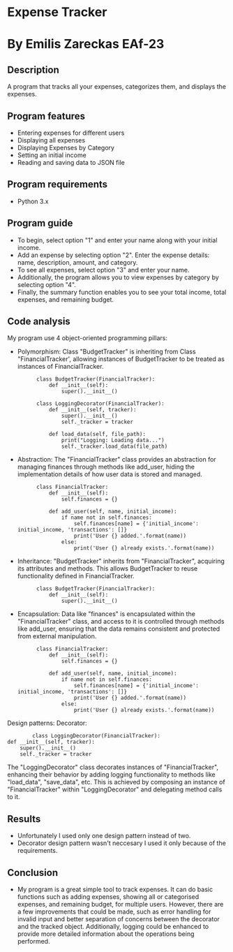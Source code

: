 # Expense Tracker
# By Emilis Zareckas EAf-23
## Description
A program that tracks all your expenses, categorizes them, and displays the expenses.

## Program features
- Entering expenses for different users
- Displaying all expenses 
- Displaying Expenses by Category
- Setting an initial income
- Reading and saving data to JSON file

## Program requirements
- Python 3.x

## Program guide
- To begin, select option "1" and enter your name along with your initial income.
- Add an expense by selecting option "2". Enter the expense details: name, description, amount, and category.
- To see all expenses, select option "3" and enter your name.
- Additionally, the program allows you to view expenses by category by selecting option "4".
- Finally, the summary function enables you to see your total income, total expenses, and remaining budget.

## Code analysis
My program use 4 object-oriented programming pillars:
- Polymorphism: Class "BudgetTracker" is inheriting from Class "FinancialTracker', allowing instances of BudgetTracker to be treated as instances of FinancialTracker.

            class BudgetTracker(FinancialTracker):
                def __init__(self):
                    super().__init__()

            class LoggingDecorator(FinancialTracker):
                def __init__(self, tracker):
                    super().__init__()
                    self._tracker = tracker

                def load_data(self, file_path):
                    print("Logging: Loading data...")
                    self._tracker.load_data(file_path)

- Abstraction: The "FinancialTracker" class provides an abstraction for managing finances through methods like add_user, hiding the implementation details of how user data is stored and managed.

            class FinancialTracker:
                def __init__(self):
                    self.finances = {}

                def add_user(self, name, initial_income):
                    if name not in self.finances:
                        self.finances[name] = {'initial_income': initial_income, 'transactions': []}
                        print('User {} added.'.format(name))
                    else:
                        print('User {} already exists.'.format(name))
- Inheritance: "BudgetTracker" inherits from "FinancialTracker", acquiring its attributes and methods. This allows BudgetTracker to reuse functionality defined in FinancialTracker.

            class BudgetTracker(FinancialTracker):
                def __init__(self):
                    super().__init__()
- Encapsulation: Data like "finances" is encapsulated within the "FinancialTracker" class, and access to it is controlled through methods like add_user, ensuring that the data remains consistent and protected from external manipulation.

            class FinancialTracker:
                def __init__(self):
                    self.finances = {}

                def add_user(self, name, initial_income):
                    if name not in self.finances:
                        self.finances[name] = {'initial_income': initial_income, 'transactions': []}
                        print('User {} added.'.format(name))
                    else:
                        print('User {} already exists.'.format(name))

Design patterns:
Decorator:

            class LoggingDecorator(FinancialTracker):
    def __init__(self, tracker):
        super().__init__()
        self._tracker = tracker
The "LoggingDecorator" class decorates instances of "FinancialTracker", enhancing their behavior by adding logging functionality to methods like "load_data", "save_data", etc. This is achieved by composing an instance of "FinancialTracker" within "LoggingDecorator" and delegating method calls to it.

## Results
- Unfortunately I used only one design pattern instead of two.
- Decorator design pattern wasn't neccesary I used it only because of the requirements.

## Conclusion
- My program is a great simple tool to track expenses. It can do basic functions such as adding expenses, showing all or categorised expenses, and remaining budget, for multiple users. However, there are a few improvements that could be made, such as error handling for invalid input and better separation of concerns between the decorator and the tracked object. Additionally, logging could be enhanced to provide more detailed information about the operations being performed.
